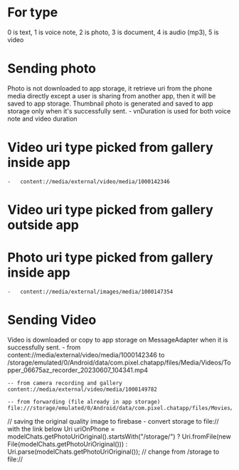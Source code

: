 # For type
0 is text, 1 is voice note, 2 is photo, 3 is document, 4 is audio (mp3), 5 is video

# Sending photo
Photo is not downloaded to app storage, it retrieve uri from the phone media directly
except a user is sharing from another app, then it will be saved to app storage.
Thumbnail photo is generated and saved to app storage only when it's successfully sent.
    -   vnDuration is used for both voice note and video duration
# Video uri type picked from gallery inside app    
    -   content://media/external/video/media/1000142346
# Video uri type picked from gallery outside app    

# Photo uri type picked from gallery inside app
    -   content://media/external/images/media/1000147354

# Sending Video
Video is downloaded or copy to app storage on MessageAdapter when it is successfully sent.
    - from content://media/external/video/media/1000142346 to 
        /storage/emulated/0/Android/data/com.pixel.chatapp/files/Media/Videos/Topper_06675az_recorder_20230607_104341.mp4
    
    -- from camera recording and gallery
    content://media/external/video/media/1000149782

    -- from forwarding (file already in app storage)
    file:///storage/emulated/0/Android/data/com.pixel.chatapp/files/Movies/20240229_102925.mp4

// saving the original quality image to firebase    - convert storage to file:// with the link below
        Uri uriOnPhone = modelChats.getPhotoUriOriginal().startsWith("/storage/") ? Uri.fromFile(new File(modelChats.getPhotoUriOriginal()))
                : Uri.parse(modelChats.getPhotoUriOriginal());  // change from /storage to file://
